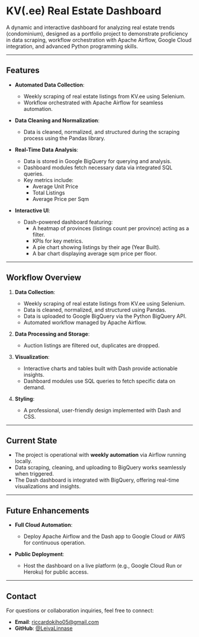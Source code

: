 # KV(.ee) Real Estate Dashboard

A dynamic and interactive dashboard for analyzing real estate trends (condominium), designed as a portfolio project to demonstrate proficiency in data scraping, workflow orchestration with Apache Airflow, Google Cloud integration, and advanced Python programming skills.

---

## Features

- **Automated Data Collection**:
  - Weekly scraping of real estate listings from KV.ee using Selenium.
  - Workflow orchestrated with Apache Airflow for seamless automation.

- **Data Cleaning and Normalization**:
  - Data is cleaned, normalized, and structured during the scraping process using the Pandas library.

- **Real-Time Data Analysis**:
  - Data is stored in Google BigQuery for querying and analysis.
  - Dashboard modules fetch necessary data via integrated SQL queries.
  - Key metrics include:
    - Average Unit Price
    - Total Listings
    - Average Price per Sqm

- **Interactive UI**:
  - Dash-powered dashboard featuring:
    - A heatmap of provinces (listings count per province) acting as a filter.
    - KPIs for key metrics.
    - A pie chart showing listings by their age (Year Built).
    - A bar chart displaying average sqm price per floor.

---

## Workflow Overview

1. **Data Collection**:
   - Weekly scraping of real estate listings from KV.ee using Selenium.
   - Data is cleaned, normalized, and structured using Pandas.
   - Data is uploaded to Google BigQuery via the Python BigQuery API.
   - Automated workflow managed by Apache Airflow.

2. **Data Processing and Storage**:
   - Auction listings are filtered out, duplicates are dropped.

3. **Visualization**:
   - Interactive charts and tables built with Dash provide actionable insights.
   - Dashboard modules use SQL queries to fetch specific data on demand.

4. **Styling**:
   - A professional, user-friendly design implemented with Dash and CSS.

---

## Current State

- The project is operational with **weekly automation** via Airflow running locally.
- Data scraping, cleaning, and uploading to BigQuery works seamlessly when triggered.
- The Dash dashboard is integrated with BigQuery, offering real-time visualizations and insights.

---

## Future Enhancements

- **Full Cloud Automation**:
  - Deploy Apache Airflow and the Dash app to Google Cloud or AWS for continuous operation.

- **Public Deployment**:
  - Host the dashboard on a live platform (e.g., Google Cloud Run or Heroku) for public access.

---

## Contact

For questions or collaboration inquiries, feel free to connect:

- **Email**: riccardokiho05@gmail.com
- **GitHub**: [@LeivaLinnase](https://github.com/LeivaLinnase)

